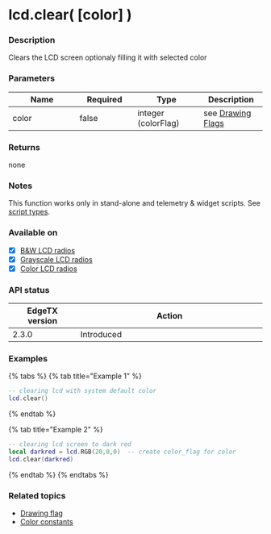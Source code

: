# lcd.clear( \[color] )

### Description

Clears the LCD screen optionaly filling it with selected color

### Parameters

<table><thead><tr><th width="117">Name</th><th width="99" data-type="checkbox">Required</th><th width="115">Type</th><th>Description</th></tr></thead><tbody><tr><td>color</td><td>false</td><td>integer (colorFlag)</td><td>see <a href="../../lua-api-programming/drawing-flags-and-colors.md">Drawing Flags</a></td></tr></tbody></table>



### Returns

none

### Notes

This function works only in stand-alone and telemetry & widget scripts. See [script types](../../overview/script-types/).

### Available on

* [x] [B\&W LCD radios](../../overview/radios/#radios-with-b-and-w-lcd-screen)
* [x] [Grayscale LCD radios](../../overview/radios/#radios-with-grayscale-lcd-screen)
* [x] [Color LCD radios](../../overview/radios/#radios-with-color-lcd-screen)

### API status

<table><thead><tr><th width="166">EdgeTX version</th><th width="573">Action</th></tr></thead><tbody><tr><td>2.3.0</td><td>Introduced</td></tr></tbody></table>

### Examples&#x20;

{% tabs %}
{% tab title="Example 1" %}
```lua
-- clearing lcd with system default color
lcd.clear()
```
{% endtab %}

{% tab title="Example 2" %}
```lua
-- clearing lcd screen to dark red
local darkred = lcd.RGB(20,0,0)  -- create color_flag for color
lcd.clear(darkred)
```
{% endtab %}
{% endtabs %}

### Related topics

* [Drawing flag](../../lua-api-programming/drawing-flags-and-colors.md)
* [Color constants](../constants/color-constants.md)
